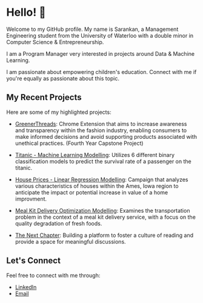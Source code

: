 # Hello! 👋

Welcome to my GitHub profile. My name is Sarankan, a Management Engineering student from the University of Waterloo with a double minor in Computer Science & Entrepreneurship. 

I am a Program Manager very interested in projects around Data & Machine Learning.

I am passionate about empowering children's education. Connect with me if you're equally as passionate about this topic.

## My Recent Projects

Here are some of my highlighted projects:

- [GreenerThreads](https://github.com/HassanRawasia/greener-threads): Chrome Extension that aims to increase awareness and transparency within the fashion industry, enabling consumers to make informed decisions and avoid supporting products associated with unethical practices. (Fourth Year Capstone Project)

- [Titanic -  Machine Learning Modelling](https://github.com/SarankanT/MSCI-546-Final-Project): Utilizes 6 different binary classification models to predict the survival rate of a passenger on the titanic.

- [House Prices - Linear Regression Modelling](https://github.com/SarankanT/MSCI-436-Final-Project): Campaign that analyzes various characteristics of houses within the Ames, Iowa region to anticipate the impact or potential increase in value of a home improvment.

- [Meal Kit Delivery Optimization Modelling](https://github.com/HassanRawasia/MSCI-434-Final-Project): Examines the transportation problem in the context of a meal kit delivery service, with a focus on the quality degradation of fresh foods.

- [The Next Chapter](https://www.instagram.com/thenextchapter.to/): Building a platform to foster a culture of reading and provide a space for meaningful discussions. 

 
## Let's Connect

Feel free to connect with me through:

- [LinkedIn](https://www.linkedin.com/in/sarankant/)
- [Email](s4thirun@uwaterloo.ca)
